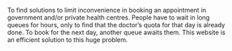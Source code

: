 To find solutions to limit inconvenience in booking an appointment in government and/or private health centres.
People have to wait in long queues for hours, only to find that the doctor’s quota for that day is already done. To book for the next day, another queue awaits them. This website is an efficient solution to this huge problem.